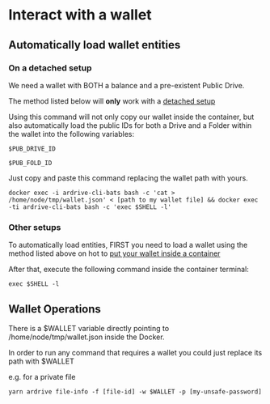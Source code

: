 # Interact with a wallet



## Automatically load wallet entities

### On a detached setup

We need a wallet with BOTH a balance and a pre-existent Public Drive. 

The method listed below will **only** work with a [detached setup](https://github.com/ardriveapp/ardrive-bats-docker/tree/production#detached)

Using this command will not only copy our wallet inside the container, but also automatically load the public IDs for both a Drive and a Folder within the wallet into the following variables:

```$PUB_DRIVE_ID```

```$PUB_FOLD_ID```

Just copy and paste this command replacing the wallet path with yours.

```docker exec -i ardrive-cli-bats bash -c 'cat > /home/node/tmp/wallet.json' < [path to my wallet file] && docker exec -ti ardrive-cli-bats bash -c 'exec $SHELL -l'```

### Other setups

To automatically load entities, FIRST you need to load a wallet using the method listed above on hot to [put your wallet inside a container](https://github.com/ardriveapp/ardrive-bats-docker/tree/production#put-wallet-inside-your-container)

After that, execute the following command inside the container terminal:

```exec $SHELL -l```

## Wallet Operations

There is a $WALLET variable directly pointing to /home/node/tmp/wallet.json inside the Docker.

In order to run any command that requires a wallet you could just replace its path with $WALLET

e.g. for a private file

``yarn ardrive file-info -f [file-id] -w $WALLET -p [my-unsafe-password]``
